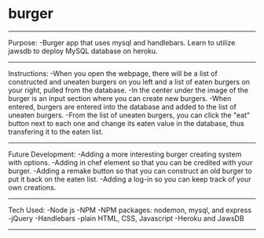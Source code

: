 # burger

-------------------------------------------
Purpose:
-Burger app that uses mysql and handlebars.  Learn to utilize jawsdb to deploy MySQL database on heroku.

-------------------------------------------
Instructions:
-When you open the webpage, there will be a list of constructed and uneaten burgers on you left and a list of eaten burgers on your right, pulled from the database.
-In the center under the image of the burger is an input section where you can create new burgers.
-When entered, burgers are entered into the database and added to the list of uneaten burgers.
-From the list of uneaten burgers, you can click the "eat" button next to each one and change its eaten value in the database, thus transfering it to the eaten list.

-------------------------------------------
Future Development:
-Adding a more interesting burger creating system with options.
-Adding in chef element so that you can be credited with your burger.
-Adding a remake button so that you can construct an old burger to put it back on the eaten list.
-Adding a log-in so you can keep track of your own creations.

-------------------------------------------
Tech Used:
-Node js
-NPM
-NPM packages: nodemon, mysql, and express
-jQuery
-Handlebars
-plain HTML, CSS, Javascript
-Heroku and JawsDB

-------------------------------------------
